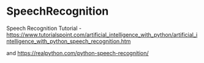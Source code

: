 # SpeechRecognition

Speech Recognition Tutorial - 
https://www.tutorialspoint.com/artificial_intelligence_with_python/artificial_intelligence_with_python_speech_recognition.htm

and https://realpython.com/python-speech-recognition/
